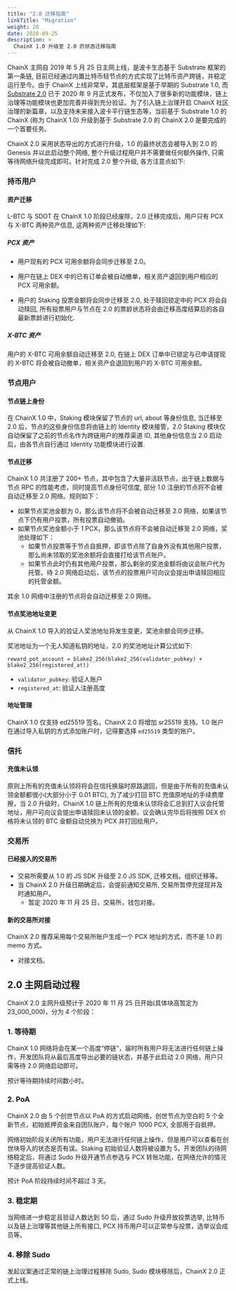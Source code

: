 ```yaml
---
title: "2.0 迁移指南"
linkTitle: "Migration"
weight: 20
date: 2020-09-25
description: >
  ChainX 1.0 升级至 2.0 的状态迁移指南
---
```


ChainX 主网自 2019 年 5 月 25 日主网上线，是波卡生态基于 Substrate 框架的第一条链, 目前已经通过内置比特币轻节点的方式实现了比特币资产跨链，并稳定运行至今。由于 ChainX 上线非常早，其底层框架是基于早期的 Substrate 1.0, 而 [Substrate 2.0](https://www.parity.io/substrate-2-0-is-here/) 已于 2020 年 9 月正式发布，不仅加入了很多新的功能模块，链上治理等功能模块也更加完善并得到充分验证。为了引入链上治理开启 ChainX 社区治理的新篇章，以及支持未来接入波卡平行链生态等，当前基于 Substrate 1.0 的 ChainX (称为 ChainX 1.0) 升级到基于 Substrate 2.0 的 ChainX 2.0 是要完成的一个首要任务。

ChainX 2.0 采用状态导出的方式进行升级，1.0 的最终状态会被导入到 2.0 的 Genesis 并以此启动整个网络, 整个升级过程用户并不需要做任何额外操作, 只需等待网络升级完成即可。针对完成 2.0 整个升级, 各方注意点如下:

### 持币用户

#### 资产迁移

L-BTC 与 SDOT 在 ChainX 1.0 阶段已经废除，2.0 迁移完成后，用户只有 PCX 与 X-BTC 两种资产信息, 这两种资产迁移处理如下:

##### PCX 资产

- 用户现有的 PCX 可用余额将会同步迁移至 2.0。

- 用户在链上 DEX 中的已有订单会被自动撤单，相关资产退回到用户相应的 PCX 可用余额。

- 用户的 Staking 投票金额将会同步迁移至 2.0, 处于赎回锁定中的 PCX 将会自动赎回, 所有投票用户与节点在 2.0 的票龄状态将会由迁移高度结算后的各自最新票龄进行初始化.

##### X-BTC 资产

用户的 X-BTC 可用余额自动迁移至 2.0, 在链上 DEX 订单中已锁定与已申请提现的 X-BTC 将会被自动撤单，相关资产会退回到用户的 X-BTC 可用余额。

### 节点用户

#### 节点链上身份

在 ChainX 1.0 中，Staking 模块保留了节点的 url, about 等身份信息, 当迁移至 2.0 后，节点的这些身份信息将由链上的 Identity 模块接管，2.0 Staking 模块仅自动保留了之前的节点名作为跨链用户的推荐渠道 ID, 其他身份信息当 2.0 启动后，由各节点自行通过 Identity 功能模块进行设置.

#### 节点迁移

ChainX 1.0 共注册了 200+ 节点，其中包含了大量非活跃节点，出于链上数据与节点 RPC 的性能考虑，同时提高节点身份可信度, 部分 1.0 注册的节点将不会被自动迁移至 2.0 网络。规则如下：

- 如果节点奖池金额为 0，那么该节点将不会被自动迁移至 2.0 网络，如果该节点下仍有用户投票，所有投票自动撤销。
- 如果节点奖池金额小于 1 PCX，那么该节点将不会被自动迁移至 2.0 网络，奖池处理如下：
  - 如果节点投票等于节点自抵押，即该节点除了自身外没有其他用户投票，那么尚未领取的奖池余额将会直接打给该节点账户。
  - 如果节点此时仍有其他用户投票，那么剩余的奖池金额将由议会账户代为托管。待 2.0 网络启动后，该节点的投票用户可向议会提出申请赎回相应的托管金额。

其余 1.0 网络中注册的节点将会自动迁移至 2.0 网络。

#### 节点奖池地址变更

从 ChainX 1.0 导入的验证人奖池地址将发生变更，奖池余额会同步迁移。

奖池地址为一个无人知道私钥的地址，2.0 的奖池地址计算公式如下:

```text
reward_pot_account = blake2_256(blake2_256(validator_pubkey) + blake2_256(registered_at))
```

- `validator_pubkey`: 验证人账户
- `registered_at`: 验证人注册高度

#### 地址管理

ChainX 1.0 仅支持 ed25519 签名，ChainX 2.0 将增加 sr25519 支持。1.0 账户在通过导入私钥的方式添加账户时，记得要选择 `ed25519` 类型的账户。

### 信托

#### 充值未认领

原则上所有的充值未认领将将会在信托换届时原路退回，但是由于所有的充值未认领金额都很小(大部分小于 0.01 BTC), 为了减少打回 BTC 充值原地址的手续费摩擦，当 2.0 升级时，ChainX 1.0 链上所有的充值未认领将会汇总到打入议会托管地址，用户可向议会提出申请赎回未认领的金额，议会确认完毕后将按照 DEX 价格将未认领的 BTC 金额自动兑换为 PCX 并打回给用户。

### 交易所

#### 已经接入的交易所

- 交易所需要从 1.0 的 JS SDK 升级至 2.0 JS SDK, 迁移文档，组织迁移等。
- 当 ChainX 2.0 升级日期确定后，会提前通知交易所, 交易所暂停充提现并及时通知用户。
  - 暂定 2020 年 11 月 25 日，交易所，钱包对接。

#### 新的交易所对接

ChainX 2.0 推荐采用每个交易所账户生成一个 PCX 地址的方式，而不是 1.0 的 memo 方式。

- 对接文档。

## 2.0 主网启动过程

ChainX 2.0 主网升级预计于 2020 年 11 月 25 日开始(具体块高暂定为 23_000_000)，分为 4 个阶段：

### 1. 等待期

ChainX 1.0 网络将会在某一个高度“停链”，届时所有用户将无法进行任何链上操作，开发团队将从最后高度导出必要的链状态，并基于此启动 2.0 网络，用户只需等待 2.0 网络启动即可。

预计等待期持续时间数小时。

### 2. PoA

ChainX 2.0 由 5 个创世节点以 PoA 的方式启动网络，创世节点为空白的 5 个全新节点，初始抵押资金来自团队账户，每个账户 1000 PCX, 全部用于自抵押。

网络初始阶段关闭所有功能，用户无法进行任何链上操作，但是用户可以查看在创世块导入的状态是否有误。Staking 初始验证人数将被设置为 5，开发团队的待网络稳定后，将通过 Sudo 升级开通节点参选与 PCX 转账功能，在网络允许的情况下逐步提高验证人数。

预计 PoA 阶段持续时间不超过 3 天。

### 3. 稳定期

当网络进一步稳定且验证人数达到 50 后，通过 Sudo 升级开放投票选举, 比特币以及链上治理等其他链上所有接口, PCX 持币用户可以正常参与投票，选举议会成员等。

### 4. 移除 Sudo

发起议案通过正常的链上治理过程移除 Sudo, Sudo 模块移除后，ChainX 2.0 正式上线。
